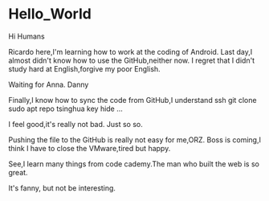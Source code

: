# Hello_World

Hi Humans

Ricardo here,I'm learning how to work at the coding of Android.
Last day,I almost didn't know how to use the GitHub,neither now.
I regret that I didn't study hard at English,forgive my poor English.

Waiting for Anna.
Danny

Finally,I know how to sync the code from GitHub,I understand ssh git clone sudo apt repo tsinghua key hide ...

I feel good,it's really not bad.
Just so so.

Pushing the file to the GitHub is really not easy for me,ORZ.
Boss is coming,I think I have to close the VMware,tired but happy.

See,I learn many things from code cademy.The man who built the web is so great.

It's fanny, but not be interesting.
